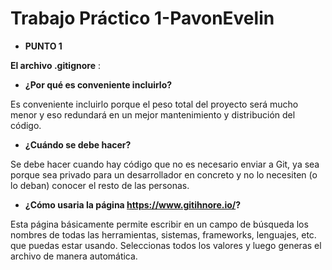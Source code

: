 # Trabajo Práctico 1-PavonEvelin
- **PUNTO 1**

**El archivo .gitignore** :

- **¿Por qué es conveniente incluirlo?**

Es conveniente incluirlo porque el peso total del proyecto será mucho menor y eso redundará en un mejor mantenimiento y distribución del código.

- **¿Cuándo se debe hacer?**

Se debe hacer cuando hay código que no es necesario enviar a Git, ya sea porque sea privado para un desarrollador en concreto y no lo necesiten (o lo deban) conocer el resto de las personas.

- **¿Cómo usaria la página https://www.gitihnore.io/?**

Esta página básicamente permite escribir en un campo de búsqueda los nombres de todas las herramientas, sistemas, frameworks, lenguajes, etc. que puedas estar usando. Seleccionas todos los valores y luego generas el archivo de manera automática.


